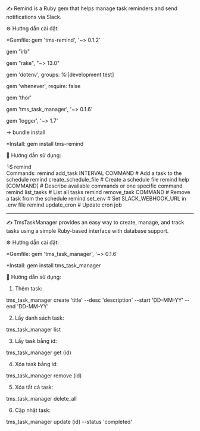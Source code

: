 ✍️ Remind is a Ruby gem that helps manage task reminders and send notifications via Slack.

⚙️ Hướng dẫn cài đặt:

*Gemfile: 
  gem 'tms-remind', '~> 0.1.2'
  
  gem "irb"
  
  gem "rake", "~> 13.0"
  
  gem 'dotenv', groups: %i[development test]
  
  gem 'whenever', require: false
  
  gem 'thor'
  
  gem 'tms_task_manager', '~> 0.1.6'
  
  gem 'logger', '~> 1.7'

-> bundle install

*Install: gem install tms-remind


📌 Hướng dẫn sử dụng:

╰$ remind                 
Commands:
  remind add_task INTERVAL COMMAND  # Add a task to the schedule
  remind create_schedule_file       # Create a schedule file
  remind help [COMMAND]             # Describe available commands or one specific command
  remind list_tasks                 # List all tasks
  remind remove_task COMMAND        # Remove a task from the schedule
  remind set_env                    # Set SLACK_WEBHOOK_URL in .env file
  remind update_cron                # Update cron job


---------------------------------------------------------------------------------------------------------------------------------------------------------------------------------------------

✍️ TmsTaskManager provides an easy way to create, manage, and track tasks using a simple Ruby-based interface with database support.


⚙️ Hướng dẫn cài đặt:

*Gemfile: gem 'tms_task_manager', '~> 0.1.6'

*Install: gem install tms_task_manager


📌 Hướng dẫn sử dụng:

1) Thêm task:

  tms_task_manager create 'title' --desc 'description' --start 'DD-MM-YY' --end 'DD-MM-YY'

2) Lấy danh sách task:

  tms_task_manager list

3) Lấy task bằng id:

  tms_task_manager get (id)

4) Xóa task bằng id:

  tms_task_manager remove (id)

5) Xóa tất cả task:

  tms_task_manager delete_all

6) Cập nhật task:

  tms_task_manager update (id) --status 'completed'
